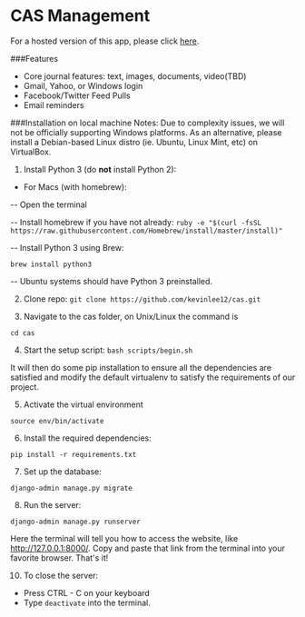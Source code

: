 CAS Management
===
For a hosted version of this app, please click [here](http://cas-codestig.rhcloud.com).

###Features

- Core journal features: text, images, documents, video(TBD)
- Gmail, Yahoo, or Windows login
- Facebook/Twitter Feed Pulls
- Email reminders

###Installation on local machine
Notes: Due to complexity issues, we will not be officially supporting Windows platforms. As an alternative, please install a Debian-based Linux distro (ie. Ubuntu, Linux Mint, etc) on VirtualBox.

1. Install Python 3 (do **not** install Python 2):

 - For Macs (with homebrew):

 -- Open the terminal

 -- Install homebrew if you have not already:
 `ruby -e "$(curl -fsSL https://raw.githubusercontent.com/Homebrew/install/master/install)"`

 -- Install Python 3 using Brew:

 `brew install python3`

 -- Ubuntu systems should have Python 3 preinstalled.

2. Clone repo:
 `git clone https://github.com/kevinlee12/cas.git`

3. Navigate to the cas folder, on Unix/Linux the command is

 `cd cas`

4. Start the setup script:
 `bash scripts/begin.sh`

 It will then do some pip installation to ensure all the dependencies are satisfied and modify the default virtualenv to satisfy the requirements of our project.

5. Activate the virtual environment

 `source env/bin/activate`

6. Install the required dependencies:

 `pip install -r requirements.txt`

7. Set up the database:

 `django-admin manage.py migrate`

8. Run the server:

 `django-admin manage.py runserver`

 Here the terminal will tell you how to access the website, like http://127.0.0.1:8000/. Copy and paste that link from the terminal into your favorite browser. That's it!

10. To close the server:
 - Press CTRL - C on your keyboard
 - Type `deactivate` into the terminal.
